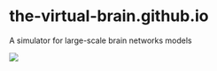 the-virtual-brain.github.io
===========================

A simulator for large-scale brain networks models

![](http://the-virtual-brain.github.io/test)
